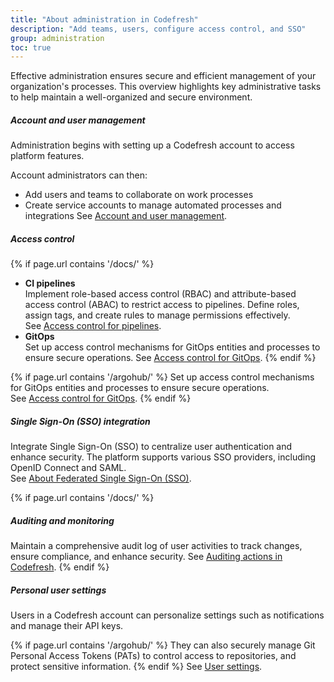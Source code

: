 ```yaml
---
title: "About administration in Codefresh"
description: "Add teams, users, configure access control, and SSO"
group: administration
toc: true
---
```





Effective administration ensures secure and efficient management of your organization's processes. This overview highlights key administrative tasks to help maintain a well-organized and secure environment.

##### Account and user management

Administration begins with setting up a Codefresh account to access platform features. 

Account administrators can then:
* Add users and teams to collaborate on work processes
* Create service accounts to manage automated processes and integrations 
See [Account and user management]({{site.baseurl}}/docs/administration/account-user-management/).

##### Access control

{% if page.url contains '/docs/' %}
* **CI pipelines**  
  Implement role-based access control (RBAC) and attribute-based access control (ABAC) to restrict access to pipelines. Define roles, assign tags, and create rules to manage permissions effectively.  
  See [Access control for pipelines]({{site.baseurl}}/docs/administration/account-user-management/access-control/).
* **GitOps**  
  Set up access control mechanisms for GitOps entities and processes to ensure secure operations.
  See [Access control for GitOps]({{site.baseurl}}/docs/administration/account-user-management/gitops-abac/).
{% endif %}

{% if page.url contains '/argohub/' %}
Set up access control mechanisms for GitOps entities and processes to ensure secure operations.  
See [Access control for GitOps]({{site.baseurl}}/docs/administration/account-user-management/gitops-abac/).
{% endif %}

##### Single Sign-On (SSO) integration
Integrate Single Sign-On (SSO) to centralize user authentication and enhance security. The platform supports various SSO providers, including OpenID Connect and SAML.  
See [About Federated Single Sign-On (SSO)]({{site.baseurl}}/docs/administration/single-sign-on/).



{% if page.url contains '/docs/' %}
##### Auditing and monitoring
Maintain a comprehensive audit log of user activities to track changes, ensure compliance, and enhance security.
See [Auditing actions in Codefresh]({{site.baseurl}}/docs/administration/account-user-management/audit/).
{% endif %}


##### Personal user settings
Users in a Codefresh account can personalize settings such as notifications and manage their API keys.

{% if page.url contains '/argohub/' %}
They can also securely manage Git Personal Access Tokens (PATs) to control access to repositories, and protect sensitive information.
{% endif %}
See [User settings]({{site.baseurl}}/=/docs/administration/user-self-management/).